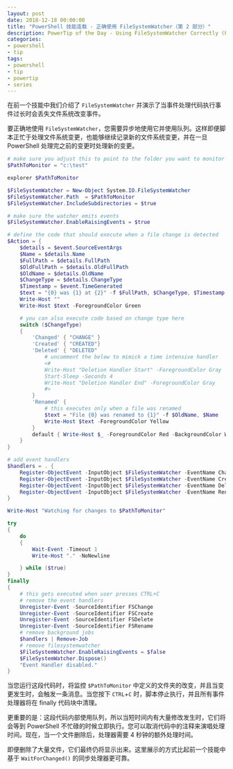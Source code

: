 ```yaml
---
layout: post
date: 2018-12-18 00:00:00
title: "PowerShell 技能连载 - 正确使用 FileSystemWatcher（第 2 部分）"
description: PowerTip of the Day - Using FileSystemWatcher Correctly (Part 2)
categories:
- powershell
- tip
tags:
- powershell
- tip
- powertip
- series
---
```

在前一个技能中我们介绍了 `FileSystemWatcher` 并演示了当事件处理代码执行事件过长时会丢失文件系统改变事件。

要正确地使用 `FileSystemWatcher`，您需要异步地使用它并使用队列。这样即便脚本正忙于处理文件系统变更，也能够继续记录新的文件系统变更，并在一旦 PowerShell 处理完之前的变更时处理新的变更。

```powershell
# make sure you adjust this to point to the folder you want to monitor
$PathToMonitor = "c:\test"

explorer $PathToMonitor

$FileSystemWatcher = New-Object System.IO.FileSystemWatcher
$FileSystemWatcher.Path  = $PathToMonitor
$FileSystemWatcher.IncludeSubdirectories = $true

# make sure the watcher emits events
$FileSystemWatcher.EnableRaisingEvents = $true

# define the code that should execute when a file change is detected
$Action = {
    $details = $event.SourceEventArgs
    $Name = $details.Name
    $FullPath = $details.FullPath
    $OldFullPath = $details.OldFullPath
    $OldName = $details.OldName
    $ChangeType = $details.ChangeType
    $Timestamp = $event.TimeGenerated
    $text = "{0} was {1} at {2}" -f $FullPath, $ChangeType, $Timestamp
    Write-Host ""
    Write-Host $text -ForegroundColor Green

    # you can also execute code based on change type here
    switch ($ChangeType)
    {
        'Changed' { "CHANGE" }
        'Created' { "CREATED"}
        'Deleted' { "DELETED"
            # uncomment the below to mimick a time intensive handler
            <#
            Write-Host "Deletion Handler Start" -ForegroundColor Gray
            Start-Sleep -Seconds 4
            Write-Host "Deletion Handler End" -ForegroundColor Gray
            #>
        }
        'Renamed' {
            # this executes only when a file was renamed
            $text = "File {0} was renamed to {1}" -f $OldName, $Name
            Write-Host $text -ForegroundColor Yellow
        }
        default { Write-Host $_ -ForegroundColor Red -BackgroundColor White }
    }
}

# add event handlers
$handlers = . {
    Register-ObjectEvent -InputObject $FileSystemWatcher -EventName Changed -Action $Action -SourceIdentifier FSChange
    Register-ObjectEvent -InputObject $FileSystemWatcher -EventName Created -Action $Action -SourceIdentifier FSCreate
    Register-ObjectEvent -InputObject $FileSystemWatcher -EventName Deleted -Action $Action -SourceIdentifier FSDelete
    Register-ObjectEvent -InputObject $FileSystemWatcher -EventName Renamed -Action $Action -SourceIdentifier FSRename
}

Write-Host "Watching for changes to $PathToMonitor"

try
{
    do
    {
        Wait-Event -Timeout 1
        Write-Host "." -NoNewline

    } while ($true)
}
finally
{
    # this gets executed when user presses CTRL+C
    # remove the event handlers
    Unregister-Event -SourceIdentifier FSChange
    Unregister-Event -SourceIdentifier FSCreate
    Unregister-Event -SourceIdentifier FSDelete
    Unregister-Event -SourceIdentifier FSRename
    # remove background jobs
    $handlers | Remove-Job
    # remove filesystemwatcher
    $FileSystemWatcher.EnableRaisingEvents = $false
    $FileSystemWatcher.Dispose()
    "Event Handler disabled."
}
```

当您运行这段代码时，将监控 `$PathToMonitor` 中定义的文件夹的改变，并且当变更发生时，会触发一条消息。当您按下 `CTRL`+`C` 时，脚本停止执行，并且所有事件处理器将在 finally 代码块中清理。

更重要的是：这段代码内部使用队列，所以当短时间内有大量修改发生时，它们将会等到 PowerShell 不忙碌的时候立即执行。您可以取消代码中的注释来演唱处理时间。现在，当一个文件删除后，处理器需要 4 秒钟的额外处理时间。

即便删除了大量文件，它们最终仍将显示出来。这里展示的方式比起前一个技能中基于 `WaitForChanged()` 的同步处理器更可靠。

<!--本文国际来源：[Using FileSystemWatcher Correctly (Part 2)](https://community.idera.com/database-tools/powershell/powertips/b/tips/posts/using-filesystemwatcher-correctly-part-2)-->
